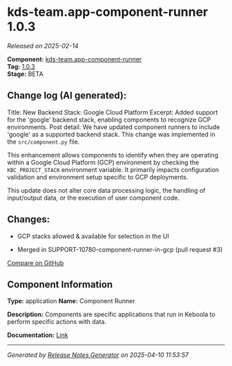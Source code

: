 #  kds-team.app-component-runner 1.0.3

_Released on 2025-02-14_

**Component:** [kds-team.app-component-runner](https://github.com/keboola/component-component-runner)  
**Tag:** [1.0.3](https://github.com/keboola/component-component-runner/releases/tag/1.0.3)  
**Stage:** BETA


## Change log (AI generated):
Title: New Backend Stack: Google Cloud Platform
Excerpt: Added support for the 'google' backend stack, enabling components to recognize GCP environments.
Post detail:
We have updated component runners to include 'google' as a supported backend stack. This change was implemented in the `src/component.py` file.

This enhancement allows components to identify when they are operating within a Google Cloud Platform (GCP) environment by checking the `KBC_PROJECT_STACK` environment variable. It primarily impacts configuration validation and environment setup specific to GCP deployments.

This update does not alter core data processing logic, the handling of input/output data, or the execution of user component code.



## Changes:



- GCP stacks allowed & available for selection in the UI 




- Merged in SUPPORT-10780-component-runner-in-gcp (pull request #3) 



[Compare on GitHub](https://github.com/keboola/component-component-runner/compare/1.0.2...1.0.3)



## Component Information
**Type:** application
**Name:** Component Runner

**Description:** Components are specific applications that run in Keboola to perform specific actions with data.


**Documentation:** [Link](https://github.com/keboola/component-component-runner/blob/main/README.md)



---
_Generated by [Release Notes Generator](https://github.com/keboola/release-notes-generator)
on 2025-04-10 11:53:57_